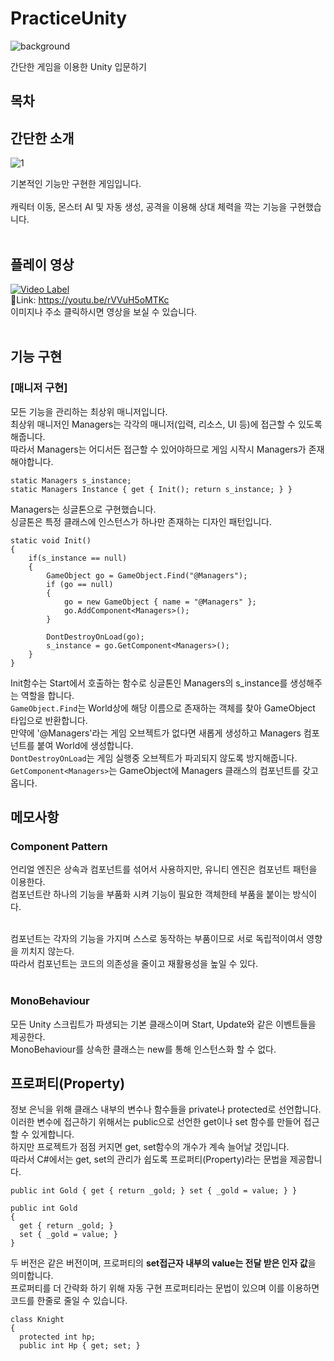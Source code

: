 # PracticeUnity

![background](https://github.com/user-attachments/assets/9fc2bce6-37fb-4bfb-a942-8d5cde243b80)

간단한 게임을 이용한 Unity 입문하기</br>

목차
---

## 간단한 소개
![1](https://github.com/user-attachments/assets/f32700a7-bb47-4c9b-8010-6d0b1386eaff)

기본적인 기능만 구현한 게임입니다.</BR></BR>
캐릭터 이동, 몬스터 AI 및 자동 생성, 공격을 이용해 상대 체력을 깍는 기능을 구현했습니다.</BR></BR>

## 플레이 영상
[![Video Label](http://img.youtube.com/vi/rVVuH5oMTKc/0.jpg)](https://youtu.be/rVVuH5oMTKc)
</BR>
👀Link: https://youtu.be/rVVuH5oMTKc</BR>
이미지나 주소 클릭하시면 영상을 보실 수 있습니다. </BR></BR>


## 기능 구현

### [매니저 구현]
모든 기능을 관리하는 최상위 매니저입니다.</br>
최상위 매니저인 Managers는 각각의 매니저(입력, 리소스, UI 등)에 접근할 수 있도록 해줍니다.</br>
따라서 Managers는 어디서든 접근할 수 있어야하므로 게임 시작시 Managers가 존재해야합니다.</br>

```
static Managers s_instance;
static Managers Instance { get { Init(); return s_instance; } }
```
Managers는 싱글톤으로 구현했습니다.</br>
싱글톤은 특정 클래스에 인스턴스가 하나만 존재하는 디자인 패턴입니다.</br>

```
static void Init()
{
    if(s_instance == null)
    {
        GameObject go = GameObject.Find("@Managers");
        if (go == null)
        {
            go = new GameObject { name = "@Managers" };
            go.AddComponent<Managers>();
        }

        DontDestroyOnLoad(go);
        s_instance = go.GetComponent<Managers>();
    }
}
```
Init함수는 Start에서 호출하는 함수로 싱글톤인 Managers의 s_instance를 생성해주는 역할을 합니다.</br>
```GameObject.Find```는 World상에 해당 이름으로 존재하는 객체를 찾아 GameObject 타입으로 반환합니다.</br>
만약에 '@Managers'라는 게임 오브젝트가 없다면 새롭게 생성하고 Managers 컴포넌트를 붙여 World에 생성합니다.</br>
```DontDestroyOnLoad```는 게임 실행중 오브젝트가 파괴되지 않도록 방지해줍니다.</br>
```GetComponent<Managers>```는 GameObject에 Managers 클래스의 컴포넌트를 갖고옵니다.</br>



## 메모사항

### Component Pattern
언리얼 엔진은 상속과 컴포넌트를 섞어서 사용하지만, 유니티 엔진은 컴포넌트 패턴을 이용한다.</br>
컴포넌트란 하나의 기능을 부품화 시켜 기능이 필요한 객체한테 부품을 붙이는 방식이다.</br></br>

컴포넌트는 각자의 기능을 가지며 스스로 동작하는 부품이므로 서로 독립적이여서 영향을 끼치지 않는다.</br>
따라서 컴포넌트는 코드의 의존성을 줄이고 재활용성을 높일 수 있다.</br></br>

### MonoBehaviour
모든 Unity 스크립트가 파생되는 기본 클래스이며 Start, Update와 같은 이벤트들을 제공한다.</br>
MonoBehaviour를 상속한 클래스는 new를 통해 인스턴스화 할 수 없다.</br>

## 프로퍼티(Property)
정보 은닉을 위해 클래스 내부의 변수나 함수들을 private나 protected로 선언합니다.</br>
이러한 변수에 접근하기 위해서는 public으로 선언한 get이나 set 함수를 만들어 접근할 수 있게합니다.</br>
하지만 프로젝트가 점점 커지면 get, set함수의 개수가 계속 늘어날 것입니다.</br>
따라서 C#에서는 get, set의 관리가 쉽도록 프로퍼티(Property)라는 문법을 제공합니다.</br>

```
public int Gold { get { return _gold; } set { _gold = value; } }

public int Gold
{
  get { return _gold; }
  set { _gold = value; }
}
```

두 버전은 같은 버전이며, 프로퍼티의 <strong>set접근자 내부의 value는 전달 받은 인자 값</strong>을 의미합니다.</br>
프로퍼티를 더 간략화 하기 위해 자동 구현 프로퍼티라는 문법이 있으며 이를 이용하면 코드를 한줄로 줄일 수 있습니다.</br>

```
class Knight
{
  protected int hp;
  public int Hp { get; set; }
```
